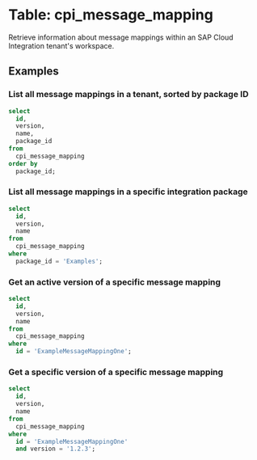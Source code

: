 # Table: cpi_message_mapping

Retrieve information about message mappings within an SAP Cloud Integration tenant's workspace.

## Examples

### List all message mappings in a tenant, sorted by package ID

```sql
select
  id,
  version,
  name,
  package_id
from
  cpi_message_mapping
order by
  package_id;
```

### List all message mappings in a specific integration package

```sql
select
  id,
  version,
  name
from
  cpi_message_mapping
where
  package_id = 'Examples';
```

### Get an active version of a specific message mapping

```sql
select
  id,
  version,
  name
from
  cpi_message_mapping
where
  id = 'ExampleMessageMappingOne';
```

### Get a specific version of a specific message mapping

```sql
select
  id,
  version,
  name
from
  cpi_message_mapping
where
  id = 'ExampleMessageMappingOne'
  and version = '1.2.3';
```
